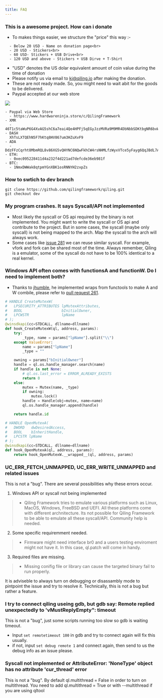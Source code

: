 ```yaml
---
title: FAQ
---
```

### This is a awesome project. How can i donate

- To makes things easier, we structure the "price" this way :-

```
  - Below 20 USD - Name on donation page<br>
  - 20 USD - Stickers<br>
  - 60 USD- Stickers + USB Drive<br>
  - 120 USD and above - Stickers + USB Dirve + T-Shirt
```  

- "USD" denotes the US dolar equivalent amount of coin value during the time of donation  
- Please notify us via email to kj@qiling.io after making the donation.
- These are not ready made. So, you might need to wait abit for the goods to be delivered.
- Paypal accepted at our web store

<img src="https://raw.githubusercontent.com/qilingframework/qilingframework.github.io/master/images/swag.jpg">

```
- Paypal via Web Store
  - https://www.hardwareninja.store/c/QilingFramework
- XMR
  - 46T1c5taWuP6G4XvAG5shC6a7eai4Qe4HPFj5qEGyJzzMVRa9M9MR4DbNbbSDKtbgNR6bvWyj32Wb3HySYZuDqUp2GCr52o
- DASH
  XhTsLXTQEhN5F7hKtq8HV867um3HZuXvF9
- ADA
  - DdzFFzCqrht8MbmRQL8v86XG5vQHYNC6NQwFkhCW4rsNHMLfzWyxVTce5yFayg6QqJBdL7AapwvFL3fBAoBmPLR9gDbkzLGfVVEGHnNC
- ETH: 
  - 0xec095228411d4a232f4d221ad7defcde36eb981f
- BTC: 
  - 1NmxDWWak8qtpmYGnXBK1osRNNYH2zxpZs
```

### How to swtich to dev branch
```
git clone https://github.com/qilingframework/qiling.git
git checkout dev
```

### My program crashes. It says Syscall/API not implemented
- Most likely the syscall or OS api required by the binary is not implemented. You might want to write the syscall or OS api and contribute to the project. But in some cases, the syscall (maybe only syscall) is not being mapped to the arch. Map the syscall to the arch will always work.
- Some cases like [issue 281](https://github.com/qilingframework/qiling/issues/281) we can reuse similar syscall. For example, vfork and fork can be shared most of the time. Always remember, Qiling is a emulator, some of the syscall do not have to be 100% identical to a real kernel.

### Windows API often comes with functionsA and functionW. Do I need to implement both?
- Thanks to [jhumble](https://github.com/jhumble), he implemented wraps from functools to make A and W combile, please refer to [pull request 261](https://github.com/qilingframework/qiling/pull/261).

```python
# HANDLE CreateMutexW(
#   LPSECURITY_ATTRIBUTES lpMutexAttributes,
#   BOOL                  bInitialOwner,
#   LPCWSTR               lpName
# );
@winsdkapi(cc=STDCALL, dllname=dllname)
def hook_CreateMutexW(ql, address, params):
    try:
        _type, name = params["lpName"].split("\\")
    except ValueError:
        name = params["lpName"]
        _type = ""

    owning = params["bInitialOwner"]
    handle = ql.os.handle_manager.search(name)
    if handle is not None:
        # ql.os.last_error = ERROR_ALREADY_EXISTS
        return 0
    else:
        mutex = Mutex(name, _type)
        if owning:
            mutex.lock()
        handle = Handle(obj=mutex, name=name)
        ql.os.handle_manager.append(handle)

    return handle.id

# HANDLE OpenMutexA(
#   DWORD   dwDesiredAccess,
#   BOOL    bInheritHandle,
#   LPCSTR lpName
# );
@winsdkapi(cc=STDCALL, dllname=dllname)
def hook_OpenMutexA(ql, address, params):
    return hook_OpenMutexW.__wrapped__(ql, address, params)
```

### UC_ERR_FETCH_UNMAPPED, UC_ERR_WRITE_UNMAPPED and related issues
This is not a "bug". There are several possibilities why these errors occur.

1. Windows API or syscall not being implemented
> - Qiling Framework tries to emulate various platforms such as Linux, MacOS, Windows, FreeBSD and UEFI. All these platforms come with different archnitecture. Its not possible for Qiling Framework to be able to emulate all these syscall/API. Community help is needed.

2. Some specific requiremment needed.
> - Firmware might need interface br0 and a users testing enviroment might not have it. In this case, ql.patch will come in handy.

3. Required files are missing.
> - Missing conifig file or library can cause the targeted binary fail to run properly.

It is adviseble to always turn on debugging or disassambly mode to pintpoint the issue and try to resolve it. Technically, this is not a bug but rather a feature.

### I try to connect qiling useing gdb, but gdb say: Remote replied unexpectedly to 'vMustReplyEmpty": timeout
This is not a "bug", just some scripts running too slow so gdb is waiting timeout. 
- Input `set remotetimeout 100` in gdb and try to connect again will fix this usually. 
- if not, input `set debug remote 1` and connect again, then send to us the debug info as an issue please.

### Syscall not implemented or AttributeError: 'NoneType' object has no attribute 'cur_thread' error
This is not a "bug". By default ql.multithread = False in order to turn on multithread. You need to add ql.multithread = True or with --multithread if you are using qltool
